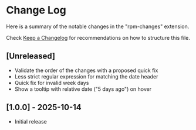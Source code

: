 # Change Log

Here is a summary of the notable changes in the "rpm-changes" extension.

Check [Keep a Changelog](http://keepachangelog.com/) for recommendations on how
to structure this file.

## [Unreleased]

- Validate the order of the changes with a proposed quick fix
- Less strict regular expression for matching the date header
- Quick fix for invalid week days
- Show a tooltip with relative date ("5 days ago") on hover

## [1.0.0] - 2025-10-14

- Initial release
